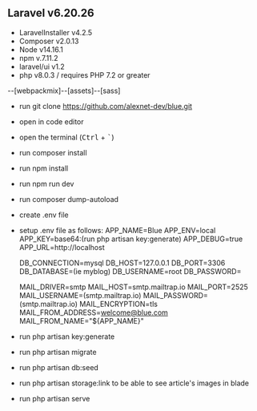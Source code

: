 ## Laravel v6.20.26
- LaravelInstaller v4.2.5
- Composer v2.0.13
- Node v14.16.1
- npm v.7.11.2
- laravel/ui v1.2
- php v8.0.3 / requires PHP 7.2 or greater

--[webpackmix]--[assets]--[sass]

- run git clone https://github.com/alexnet-dev/blue.git
- open in code editor 
- open the terminal (<kbd>Ctrl</kbd> + <kbd>`</kbd>) 
- run composer install 
- run npm install 
- run npm run dev
- run composer dump-autoload
- create .env file
- setup .env file as follows:
    APP_NAME=Blue
    APP_ENV=local
    APP_KEY=base64:(run php artisan key:generate)
    APP_DEBUG=true
    APP_URL=http://localhost

    DB_CONNECTION=mysql
    DB_HOST=127.0.0.1
    DB_PORT=3306
    DB_DATABASE=(ie myblog)
    DB_USERNAME=root
    DB_PASSWORD=

    MAIL_DRIVER=smtp
    MAIL_HOST=smtp.mailtrap.io
    MAIL_PORT=2525
    MAIL_USERNAME=(smtp.mailtrap.io)
    MAIL_PASSWORD=(smtp.mailtrap.io)
    MAIL_ENCRYPTION=tls
    MAIL_FROM_ADDRESS=welcome@blue.com
    MAIL_FROM_NAME="${APP_NAME}"

- run php artisan key:generate
- run php artisan migrate
- run php artisan db:seed
- run php artisan storage:link to be able to see article's images in blade
- run php artisan serve
